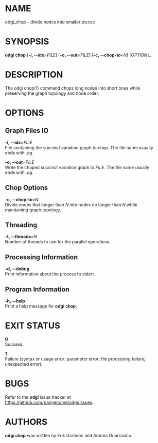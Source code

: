 # NAME

odgi\_chop - divide nodes into smaller pieces

# SYNOPSIS

**odgi chop** \[**-i, --idx**=*FILE*\] \[**-o, --out**=*FILE*\] \[**-c, --chop-to**=*N*\] \[*OPTION*\]…

# DESCRIPTION

The odgi chop(1) command chops long nodes into short ones while preserving the graph topology and node order.

# OPTIONS

## Graph Files IO

**-i, --idx**=*FILE*  
File containing the succinct variation graph to chop. The file name usually ends with *.og*.

**-o, --out**=*FILE*  
Write the choped succinct variation graph to *FILE*. The file name usually ends with *.og*.

## Chop Options

**-c, --chop-to**=*N*  
Divide nodes that longer than *N* into nodes no longer than *N* while maintaining graph topology.

## Threading

**-t, --threads**=*N*  
Number of threads to use for the parallel operations.

## Processing Information

**-d, --debug**  
Print information about the process to stderr.

## Program Information

**-h, --help**  
Print a help message for **odgi chop**.

# EXIT STATUS

**0**  
Success.

**1**  
Failure (syntax or usage error; parameter error; file processing failure; unexpected error).

# BUGS

Refer to the **odgi** issue tracker at <https://github.com/pangenome/odgi/issues>.

# AUTHORS

**odgi chop** was written by Erik Garrison and Andrea Guarracino.
